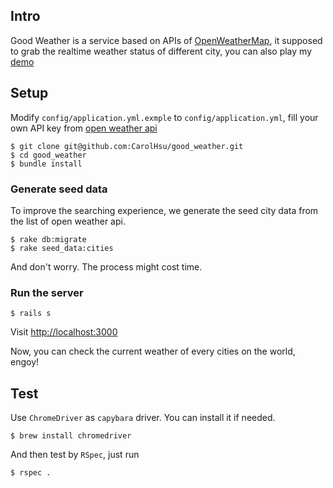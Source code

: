 ## Intro

Good Weather is a service based on APIs of [OpenWeatherMap](https://openweathermap.org), it supposed to grab the realtime weather status of different city, you can also play my [demo](https://good-weather.herokuapp.com)


## Setup

Modify `config/application.yml.exmple` to `config/application.yml`, fill your own API key from [open weather api](http://openweathermap.org/api)

```
$ git clone git@github.com:CarolHsu/good_weather.git
$ cd good_weather
$ bundle install
```

### Generate seed data

To improve the searching experience, we generate the seed city data from the list of open weather api.

```
$ rake db:migrate
$ rake seed_data:cities
```

And don't worry. The process might cost time.

### Run the server

```
$ rails s
```
Visit [http://localhost:3000](http://localhost:3000)

Now, you can check the current weather of every cities on the world, engoy!


## Test

Use `ChromeDriver` as `capybara` driver. You can install it if needed.

```
$ brew install chromedriver
```

And then test by `RSpec`, just run

```
$ rspec .
```